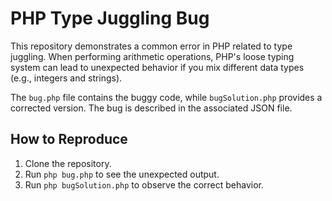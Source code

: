 # PHP Type Juggling Bug

This repository demonstrates a common error in PHP related to type juggling. When performing arithmetic operations, PHP's loose typing system can lead to unexpected behavior if you mix different data types (e.g., integers and strings). 

The `bug.php` file contains the buggy code, while `bugSolution.php` provides a corrected version.  The bug is described in the associated JSON file.

## How to Reproduce

1. Clone the repository.
2. Run `php bug.php` to see the unexpected output.
3. Run `php bugSolution.php` to observe the correct behavior. 
